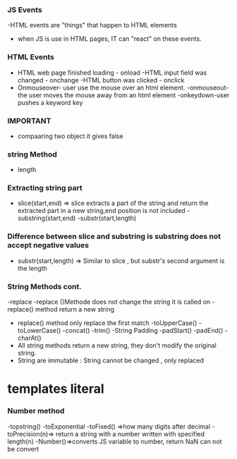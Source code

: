 ### JS Events



-HTML events are "things" that happen to HTML elements
- when JS is use in HTML pages, IT can "react" on these events.


### HTML Events
- HTML web page finished loading - onload
-HTML input field was changed - onchange
-HTML button was clicked - onclick
- Onmouseover- user use the mouse over an html element. 
-onmouseout-the user  moves the mouse away from an html element
-onkeydown-user pushes a keyword key
### IMPORTANT 
- compaaring two object it gives false
### string Method
- length
### Extracting string part
- slice(start,end) => slice  extracts  a part of the string and return the extracted part in a new string,end position is not included
-substring(start,end)
-substr(start,length)
### Difference between slice and substring is substring does not accept negative values
- substr(start,length) => Similar to slice , but substr's second argument is the length
### String Methods cont.
-replace
-replace ()Methode does not  change the string it is  called on
-replace() method return a new string 
- replace() method only replace the first match
-toUpperCase()
-toLowerCase()
-concat()
-trim()
-String Padding
-padStart()
-padEnd()
-charAt()
- All string methods return a new string, they don't modify the original string.
- String are immutable : String cannot be changed , only replaced
# templates literal
### Number method
-topstring()
-toExponential
-toFixed() =>how many digits after decimal
-toPrecision(n)=> return a string with a number written with specified length(n)
-Number()=>converts JS variable to number, return NaN can not be convert
